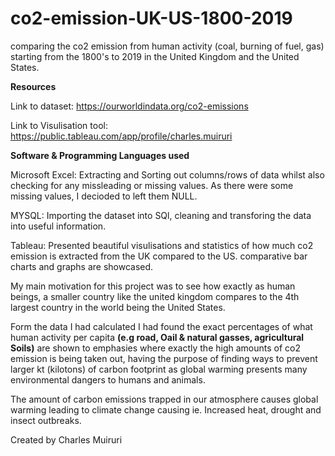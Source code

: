 # co2-emission-UK-US-1800-2019
comparing the co2 emission from human activity (coal, burning of fuel, gas) starting from the 1800's to 2019
in the United Kingdom and the United States.

**Resources**

Link to dataset: https://ourworldindata.org/co2-emissions

Link to Visulisation tool: https://public.tableau.com/app/profile/charles.muiruri


**Software & Programming Languages used**

Microsoft Excel: Extracting and Sorting out columns/rows of data whilst also checking for any missleading or missing values. 
As there were some missing values, I decioded to left them NULL.

MYSQL: Importing the dataset into SQl, cleaning and transforing the data into useful information.

Tableau: Presented beautiful visulisations and statistics of how much co2 emission is extracted from the UK compared to the US. comparative bar charts and graphs are showcased. 


My main motivation for this project was to see how exactly as human beings, a smaller country like the united kingdom compares to the 4th largest country in the world being the United States. 

Form the data I had calculated I had found the exact percentages of what human activity per capita **(e.g road, Oail & natural gasses, agricultural Soils)** are shown to emphasies where exactly the high amounts of co2 emission is being taken out, having the purpose of finding ways to prevent larger kt (kilotons) of carbon footprint as global warming presents many environmental dangers to humans and animals. 

The amount of carbon emissions trapped in our atmosphere causes global warming leading to climate change causing ie. Increased heat, drought and insect outbreaks.


Created by Charles Muiruri
